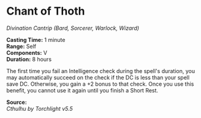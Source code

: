 # Chant of Thoth
*Divination Cantrip (Bard, Sorcerer, Warlock, Wizard)*

**Casting Time:** 1 minute  
**Range:** Self  
**Components:** V  
**Duration:** 8 hours  

The first time you fail an Intelligence check during the spell's duration, you may automatically succeed on the check if the DC is less than your spell save DC. Otherwise, you gain a +2 bonus to that check. Once you use this benefit, you cannot use it again until you finish a Short Rest.

**Source:**  
*Cthulhu by Torchlight v5.5*